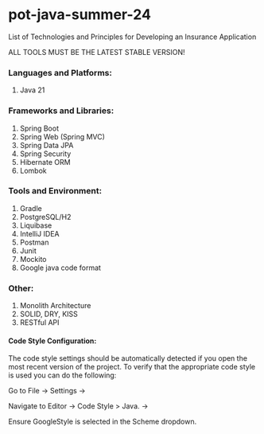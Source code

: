 # pot-java-summer-24

List of Technologies and Principles for Developing an Insurance Application

ALL TOOLS MUST BE THE LATEST STABLE VERSION!

### Languages and Platforms:
1.	Java 21
 
### Frameworks and Libraries:
1.	Spring Boot
2.	Spring Web (Spring MVC)
3.	Spring Data JPA
4.	Spring Security
5.	Hibernate ORM
6.	Lombok

### Tools and Environment:
1.	Gradle
2.	PostgreSQL/H2
3.	Liquibase
4.	IntelliJ IDEA
5.	Postman
6.	Junit
7.	Mockito
8.	Google java code format

### Other:
1.	Monolith Architecture
2.	SOLID, DRY, KISS
3.	RESTful API

#### Code Style Configuration:
The code style settings should be automatically detected if you open the most recent version of the project.
To verify that the appropriate code style is used you can do the following:

Go to File -> Settings ->

Navigate to Editor -> Code Style > Java. ->

Ensure GoogleStyle is selected in the Scheme dropdown.